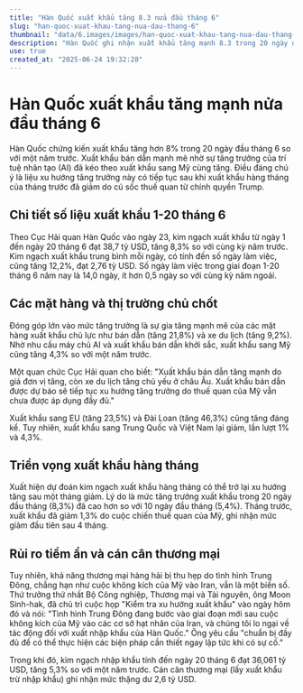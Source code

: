 ```yaml
---
title: "Hàn Quốc xuất khẩu tăng 8.3 nửa đầu tháng 6"
slug: "han-quoc-xuat-khau-tang-nua-dau-thang-6"
thumbnail: "data/6.images/images/han-quoc-xuat-khau-tang-nua-dau-thang-6.webp"
description: "Hàn Quốc ghi nhận xuất khẩu tăng mạnh 8.3 trong 20 ngày đầu tháng 6 nhờ bán dẫn và xe hơi, bất chấp lo ngại thuế quan và tình hình Trung Đông."
use: true
created_at: "2025-06-24 19:32:28"
---
```


# Hàn Quốc xuất khẩu tăng mạnh nửa đầu tháng 6

Hàn Quốc chứng kiến xuất khẩu tăng hơn 8% trong 20 ngày đầu tháng 6 so với một năm trước. Xuất khẩu bán dẫn mạnh mẽ nhờ sự tăng trưởng của trí tuệ nhân tạo (AI) đã kéo theo xuất khẩu sang Mỹ cùng tăng. Điều đáng chú ý là liệu xu hướng tăng trưởng này có tiếp tục sau khi xuất khẩu hàng tháng của tháng trước đã giảm do cú sốc thuế quan từ chính quyền Trump.

## Chi tiết số liệu xuất khẩu 1-20 tháng 6

Theo Cục Hải quan Hàn Quốc vào ngày 23, kim ngạch xuất khẩu từ ngày 1 đến ngày 20 tháng 6 đạt 38,7 tỷ USD, tăng 8,3% so với cùng kỳ năm trước. Kim ngạch xuất khẩu trung bình mỗi ngày, có tính đến số ngày làm việc, cũng tăng 12,2%, đạt 2,76 tỷ USD. Số ngày làm việc trong giai đoạn 1-20 tháng 6 năm nay là 14,0 ngày, ít hơn 0,5 ngày so với cùng kỳ năm ngoái.

## Các mặt hàng và thị trường chủ chốt

Đóng góp lớn vào mức tăng trưởng là sự gia tăng mạnh mẽ của các mặt hàng xuất khẩu chủ lực như bán dẫn (tăng 21,8%) và xe du lịch (tăng 9,2%). Nhờ nhu cầu máy chủ AI và xuất khẩu bán dẫn khởi sắc, xuất khẩu sang Mỹ cũng tăng 4,3% so với một năm trước.

Một quan chức Cục Hải quan cho biết: "Xuất khẩu bán dẫn tăng mạnh do giá đơn vị tăng, còn xe du lịch tăng chủ yếu ở châu Âu. Xuất khẩu bán dẫn được dự báo sẽ tiếp tục xu hướng tăng trưởng do thuế quan của Mỹ vẫn chưa được áp dụng đầy đủ."

Xuất khẩu sang EU (tăng 23,5%) và Đài Loan (tăng 46,3%) cũng tăng đáng kể. Tuy nhiên, xuất khẩu sang Trung Quốc và Việt Nam lại giảm, lần lượt 1% và 4,3%.

## Triển vọng xuất khẩu hàng tháng

Xuất hiện dự đoán kim ngạch xuất khẩu hàng tháng có thể trở lại xu hướng tăng sau một tháng giảm. Lý do là mức tăng trưởng xuất khẩu trong 20 ngày đầu tháng (8,3%) đã cao hơn so với 10 ngày đầu tháng (5,4%). Tháng trước, xuất khẩu đã giảm 1,3% do cuộc chiến thuế quan của Mỹ, ghi nhận mức giảm đầu tiên sau 4 tháng.

## Rủi ro tiềm ẩn và cán cân thương mại

Tuy nhiên, khả năng thương mại hàng hải bị thu hẹp do tình hình Trung Đông, chẳng hạn như cuộc không kích của Mỹ vào Iran, vẫn là một biến số. Thứ trưởng thứ nhất Bộ Công nghiệp, Thương mại và Tài nguyên, ông Moon Sinh-hak, đã chủ trì cuộc họp "Kiểm tra xu hướng xuất khẩu" vào ngày hôm đó và nói: "Tình hình Trung Đông đang bước vào giai đoạn mới sau cuộc không kích của Mỹ vào các cơ sở hạt nhân của Iran, và chúng tôi lo ngại về tác động đối với xuất nhập khẩu của Hàn Quốc." Ông yêu cầu "chuẩn bị đầy đủ để có thể thực hiện các biện pháp cần thiết ngay lập tức khi có sự cố."

Trong khi đó, kim ngạch nhập khẩu tính đến ngày 20 tháng 6 đạt 36,061 tỷ USD, tăng 5,3% so với một năm trước. Cán cân thương mại (lấy xuất khẩu trừ nhập khẩu) ghi nhận mức thặng dư 2,6 tỷ USD.